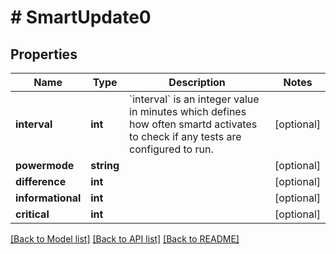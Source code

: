 # # SmartUpdate0

## Properties

Name | Type | Description | Notes
------------ | ------------- | ------------- | -------------
**interval** | **int** | &#x60;interval&#x60; is an integer value in minutes which defines how often smartd activates to check if any tests are configured to run. | [optional]
**powermode** | **string** |  | [optional]
**difference** | **int** |  | [optional]
**informational** | **int** |  | [optional]
**critical** | **int** |  | [optional]

[[Back to Model list]](../../README.md#models) [[Back to API list]](../../README.md#endpoints) [[Back to README]](../../README.md)
